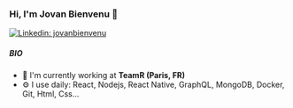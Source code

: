 ### Hi, I'm Jovan Bienvenu 👋

[![Linkedin: jovanbienvenu](https://img.shields.io/badge/-jovanbienvenu-blue?style=flat-square&logo=Linkedin&logoColor=white&link=https://www.linkedin.com/in/jovanbienvenu/)](https://www.linkedin.com/in/jovanbienvenu/)

##### BIO

- 🏢 I'm currently working at **TeamR (Paris, FR)**
- ⚙️ I use daily: React, Nodejs, React Native, GraphQL, MongoDB, Docker, Git, Html, Css...
